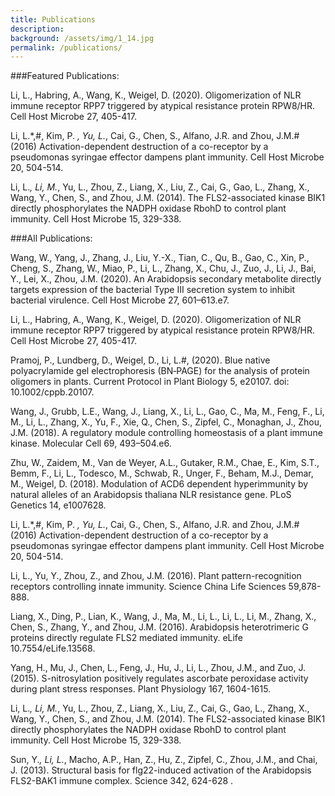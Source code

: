 ```yaml
---
title: Publications
description:   
background: /assets/img/1_14.jpg
permalink: /publications/
---
```




###Featured Publications:

Li, L., Habring, A., Wang, K., Weigel, D. (2020). Oligomerization of NLR immune receptor RPP7 triggered by atypical resistance protein RPW8/HR. Cell Host Microbe 27, 405-417.

Li, L.*,#, Kim, P. *, Yu, L.*, Cai, G., Chen, S., Alfano, J.R. and Zhou, J.M.# (2016) Activation-dependent destruction of a co-receptor by a pseudomonas syringae effector dampens plant immunity. Cell Host Microbe 20, 504-514.

Li, L.*, Li, M.*, Yu, L., Zhou, Z., Liang, X., Liu, Z., Cai, G., Gao, L., Zhang, X., Wang, Y., Chen, S., and Zhou, J.M. (2014). The FLS2-associated kinase BIK1 directly phosphorylates the NADPH oxidase RbohD to control plant immunity. Cell Host Microbe 15, 329-338.

###All Publications:

Wang, W., Yang, J., Zhang, J., Liu, Y.-X., Tian, C., Qu, B., Gao, C., Xin, P., Cheng, S., Zhang, W., Miao, P., Li, L., Zhang, X., Chu, J., Zuo, J., Li, J., Bai, Y., Lei, X., Zhou, J.M. (2020). An Arabidopsis secondary metabolite directly targets expression of the bacterial Type III secretion system to inhibit bacterial virulence. Cell Host Microbe 27, 601–613.e7.

Li, L., Habring, A., Wang, K., Weigel, D. (2020). Oligomerization of NLR immune receptor RPP7 triggered by atypical resistance protein RPW8/HR. Cell Host Microbe 27, 405-417.

Pramoj, P., Lundberg, D., Weigel, D., Li, L.#, (2020). Blue native polyacrylamide gel electrophoresis (BN‐PAGE) for the analysis of protein oligomers in plants. Current Protocol in Plant Biology 5, e20107. doi: 10.1002/cppb.20107.

Wang, J., Grubb, L.E., Wang, J., Liang, X., Li, L., Gao, C., Ma, M., Feng, F., Li, M., Li, L., Zhang, X., Yu, F., Xie, Q., Chen, S., Zipfel, C., Monaghan, J., Zhou, J.M. (2018). A regulatory module controlling homeostasis of a plant immune kinase. Molecular Cell 69, 493–504.e6.

Zhu, W., Zaidem, M., Van de Weyer, A.L., Gutaker, R.M., Chae, E., Kim, S.T., Bemm, F., Li, L., Todesco, M., Schwab, R., Unger, F., Beham, M.J., Demar, M., Weigel, D. (2018). Modulation of ACD6 dependent hyperimmunity by natural alleles of an Arabidopsis thaliana NLR resistance gene. PLoS Genetics 14, e1007628.

Li, L.*,#, Kim, P. *, Yu, L.*, Cai, G., Chen, S., Alfano, J.R. and Zhou, J.M.# (2016) Activation-dependent destruction of a co-receptor by a pseudomonas syringae effector dampens plant immunity. Cell Host Microbe 20, 504-514.

Li, L., Yu, Y., Zhou, Z., and Zhou, J.M. (2016). Plant pattern-recognition receptors controlling innate immunity. Science China Life Sciences 59,878-888.

Liang, X., Ding, P., Lian, K., Wang, J., Ma, M., Li, L., Li, L., Li, M., Zhang, X., Chen, S., Zhang, Y., and Zhou, J.M. (2016). Arabidopsis heterotrimeric G proteins directly regulate FLS2 mediated immunity. eLife 10.7554/eLife.13568.

Yang, H., Mu, J., Chen, L., Feng, J., Hu, J., Li, L., Zhou, J.M., and Zuo, J. (2015). S-nitrosylation positively regulates ascorbate peroxidase activity during plant stress responses. Plant Physiology 167, 1604-1615.

Li, L.*, Li, M.*, Yu, L., Zhou, Z., Liang, X., Liu, Z., Cai, G., Gao, L., Zhang, X., Wang, Y., Chen, S., and Zhou, J.M. (2014). The FLS2-associated kinase BIK1 directly phosphorylates the NADPH oxidase RbohD to control plant immunity. Cell Host Microbe 15, 329-338.

Sun, Y.*, Li, L.*, Macho, A.P., Han, Z., Hu, Z., Zipfel, C., Zhou, J.M., and Chai, J. (2013). Structural basis for flg22-induced activation of the Arabidopsis FLS2-BAK1 immune complex. Science 342, 624-628 .
